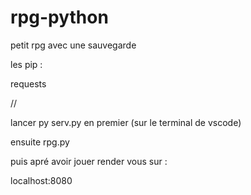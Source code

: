 # rpg-python


petit rpg avec une sauvegarde 

les pip : 

requests


// 

lancer py serv.py en premier (sur le terminal de vscode)


ensuite rpg.py 


puis apré avoir jouer render vous sur :

localhost:8080

